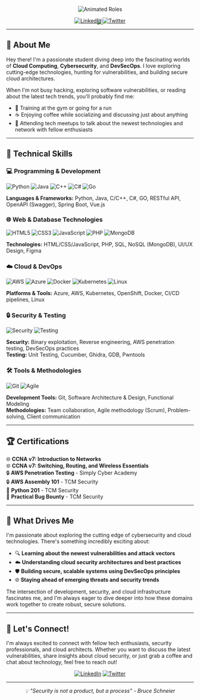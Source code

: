 <!-- Option 1: Gradient Wave Animation -->
<div align="center">
  <img src="https://capsule-render.vercel.app/api?type=waving&color=0:667eea,100:764ba2&height=300&section=header&text=Abdelrahman%20Ghonim&fontSize=50&fontColor=ffffff&animation=twinkling&fontAlign=50&fontAlignY=40" />
</div>


<!-- Option 2: Cyber Matrix Style -->
 <!--
<div align="center">
  <img src="https://capsule-render.vercel.app/api?type=cylinder&color=0:000000,50:1a1a2e,100:16213e&height=300&section=header&text=Abdelrahman%20Ghonim&fontSize=45&fontColor=00ff41&animation=blinking&fontAlign=50&fontAlignY=40" />
</div>
-->
<!-- Option 3: Futuristic Hexagon -->
<!--
<div align="center">
  <img src="https://capsule-render.vercel.app/api?type=slice&color=0:667eea,50:764ba2,100:f093fb&height=300&section=header&text=Abdelrahman%20Ghonim&fontSize=48&fontColor=ffffff&animation=fadeIn&fontAlign=50&fontAlignY=40" />
</div>
-->
<!-- Option 4: Soft Gradient Rounded -->
<!--
<div align="center">
  <img src="https://capsule-render.vercel.app/api?type=soft&color=0:667eea,100:764ba2&height=300&section=header&text=Abdelrahman%20Ghonim&fontSize=50&fontColor=ffffff&animation=twinkling&fontAlign=50&fontAlignY=40" />
</div>
-->
<div align="center" style="margin-top: -50px;">
  <img src="https://readme-typing-svg.herokuapp.com?font=Fira+Code&size=24&duration=3000&pause=1000&color=ffffff&center=true&vCenter=true&width=500&height=60&lines=Cloud+Student;Cyber+Security+Student;DevSecOps+Student" alt="Animated Roles" />
</div>

<div align="center">
  
[![LinkedIn](https://img.shields.io/badge/LinkedIn-667eea?style=for-the-badge&logo=linkedin&logoColor=white)](https://www.linkedin.com/in/abdelrahman-ghonim-032100274/)
[![Twitter](https://img.shields.io/badge/Twitter-764ba2?style=for-the-badge&logo=twitter&logoColor=white)](https://x.com/ghonim808?s=21)

</div>

---

## 👋 About Me

Hey there! I'm a passionate student diving deep into the fascinating worlds of **Cloud Computing**, **Cybersecurity**, and **DevSecOps**. I love exploring cutting-edge technologies, hunting for vulnerabilities, and building secure cloud architectures. 

When I'm not busy hacking, exploring software vulnerabilities, or reading about the latest tech trends, you'll probably find me:
- 💪 Training at the gym or going for a run
- ☕ Enjoying coffee while socializing and discussing just about anything
- 🚀 Attending tech meetups to talk about the newest technologies and network with fellow enthusiasts

---

## 🚀 Technical Skills

### 💻 Programming & Development
![Python](https://img.shields.io/badge/Python-3776AB?style=for-the-badge&logo=python&logoColor=white)
![Java](https://img.shields.io/badge/Java-ED8B00?style=for-the-badge&logo=java&logoColor=white)
![C++](https://img.shields.io/badge/C%2B%2B-00599C?style=for-the-badge&logo=c%2B%2B&logoColor=white)
![C#](https://img.shields.io/badge/C%23-239120?style=for-the-badge&logo=c-sharp&logoColor=white)
![Go](https://img.shields.io/badge/Go-00ADD8?style=for-the-badge&logo=go&logoColor=white)

**Languages & Frameworks:** Python, Java, C/C++, C#, GO, RESTful API, OpenAPI (Swagger), Spring Boot, Vue.js

### 🌐 Web & Database Technologies
![HTML5](https://img.shields.io/badge/HTML5-E34F26?style=for-the-badge&logo=html5&logoColor=white)
![CSS3](https://img.shields.io/badge/CSS3-1572B6?style=for-the-badge&logo=css3&logoColor=white)
![JavaScript](https://img.shields.io/badge/JavaScript-F7DF1E?style=for-the-badge&logo=javascript&logoColor=black)
![PHP](https://img.shields.io/badge/PHP-777BB4?style=for-the-badge&logo=php&logoColor=white)
![MongoDB](https://img.shields.io/badge/MongoDB-4EA94B?style=for-the-badge&logo=mongodb&logoColor=white)

**Technologies:** HTML/CSS/JavaScript, PHP, SQL, NoSQL (MongoDB), UI/UX Design, Figma

### ☁️ Cloud & DevOps
![AWS](https://img.shields.io/badge/AWS-232F3E?style=for-the-badge&logo=amazon-aws&logoColor=white)
![Azure](https://img.shields.io/badge/Azure-0078D4?style=for-the-badge&logo=microsoft-azure&logoColor=white)
![Docker](https://img.shields.io/badge/Docker-2496ED?style=for-the-badge&logo=docker&logoColor=white)
![Kubernetes](https://img.shields.io/badge/Kubernetes-326CE5?style=for-the-badge&logo=kubernetes&logoColor=white)
![Linux](https://img.shields.io/badge/Linux-FCC624?style=for-the-badge&logo=linux&logoColor=black)

**Platforms & Tools:** Azure, AWS, Kubernetes, OpenShift, Docker, CI/CD pipelines, Linux

### 🔒 Security & Testing
![Security](https://img.shields.io/badge/Security-FF6B6B?style=for-the-badge&logo=security&logoColor=white)
![Testing](https://img.shields.io/badge/Testing-4CAF50?style=for-the-badge&logo=testing-library&logoColor=white)

**Security:** Binary exploitation, Reverse engineering, AWS penetration testing, DevSecOps practices  
**Testing:** Unit Testing, Cucumber, Ghidra, GDB, Pwntools

### 🛠️ Tools & Methodologies
![Git](https://img.shields.io/badge/Git-F05032?style=for-the-badge&logo=git&logoColor=white)
![Agile](https://img.shields.io/badge/Agile-239120?style=for-the-badge&logo=agile&logoColor=white)

**Development Tools:** Git, Software Architecture & Design, Functional Modeling  
**Methodologies:** Team collaboration, Agile methodology (Scrum), Problem-solving, Client communication

---

## 🏆 Certifications

🌐 **CCNA v7: Introduction to Networks**  
🌐 **CCNA v7: Switching, Routing, and Wireless Essentials**  
🔒 **AWS Penetration Testing** - Simply Cyber Academy  
🔒 **AWS Assembly 101** - TCM Security  
🐍 **Python 201** - TCM Security  
🐛 **Practical Bug Bounty** - TCM Security  

---

## 🌟 What Drives Me

I'm passionate about exploring the cutting edge of cybersecurity and cloud technologies. There's something incredibly exciting about:

- 🔍 **Learning about the newest vulnerabilities and attack vectors**
- ☁️ **Understanding cloud security architectures and best practices**  
- 🛡️ **Building secure, scalable systems using DevSecOps principles**
- 🌐 **Staying ahead of emerging threats and security trends**

The intersection of development, security, and cloud infrastructure fascinates me, and I'm always eager to dive deeper into how these domains work together to create robust, secure solutions.

---

## 🤝 Let's Connect!

I'm always excited to connect with fellow tech enthusiasts, security professionals, and cloud architects. Whether you want to discuss the latest vulnerabilities, share insights about cloud security, or just grab a coffee and chat about technology, feel free to reach out!

<div align="center">

[![LinkedIn](https://img.shields.io/badge/LinkedIn-Let's_Connect!-0077B5?style=for-the-badge&logo=linkedin&logoColor=white)](https://www.linkedin.com/in/abdelrahman-ghonim-032100274/)
[![Twitter](https://img.shields.io/badge/Twitter-Follow_Me!-1DA1F2?style=for-the-badge&logo=twitter&logoColor=white)](https://x.com/ghonim808?s=21)

</div>

---

<div align="center">
  <i>💡 "Security is not a product, but a process" - Bruce Schneier</i>
</div>
